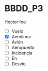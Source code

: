 # BBDD_P3
Hector feo 
- [ ] Vuelo
- [x] Aerolinea
- [ ] Avión 
- [ ] Aeropuerto
- [ ] Incidencia
- [ ] En
- [ ] Desvío
